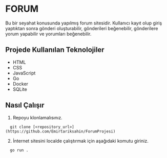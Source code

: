 # FORUM
Bu bir seyahat konusunda yapılmış forum sitesidir. Kullanıcı kayıt olup giriş yaptıktan sonra gönderi oluşturabilir, gönderileri beğenebilir, gönderilere yorum yapabilir ve yorumları beğenebilir. 
## Projede Kullanılan Teknolojiler
- HTML
- CSS
- JavaScript
- Go
- Docker
- SQLite
## Nasıl Çalışır
1. Repoyu klonlamalısınız.
```console
  git clone [<repository_url>](https://github.com/Emirtariksahin/ForumProjesi)
```
2. İnternet sitesini localde çalıştırmak için aşağıdaki komutu giriniz.
```console
  go run .
```


